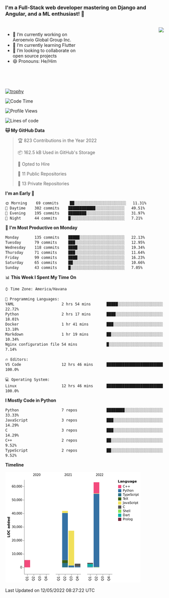 ### I'm a Full-Stack web developer mastering on Django and Angular, and a ML enthusiast!  👋

<br/>

<img align="right" height="250"  src="https://media1.giphy.com/media/qgQUggAC3Pfv687qPC/giphy.gif?cid=ecf05e470ttfxgsj072btembitu1zn4ti3t3cdyg4jo5b3by&rid=giphy.gif&ct=g" />

 <div style="width:50%">
    <ul>
      <li>🔭 I’m currently working on Aeroenvio Global Group Inc.</li>
      <li>🌱 I’m currently learning Flutter</li>
      <li>👯 I’m looking to collaborate on open source projects</li>
      <li>😄 Pronouns: He/Him</li>
<!--       <li>⚡ Fun fact: I started my first professional project for a company as web dev without knowing any JS </li> -->
    </ul>
  </div>
  
<br/><br/><br/>

[![trophy](https://github-profile-trophy.vercel.app/?username=dfg-98&row=3&column=3&theme=monokai)](https://github.com/ryo-ma/github-profile-trophy)


<!--START_SECTION:waka-->
![Code Time](http://img.shields.io/badge/Code%20Time-187%20hrs%2028%20mins-blue)

![Profile Views](http://img.shields.io/badge/Profile%20Views-1-blue)

![Lines of code](https://img.shields.io/badge/From%20Hello%20World%20I%27ve%20Written-143%20Thousand%20lines%20of%20code-blue)

**🐱 My GitHub Data** 

> 🏆 823 Contributions in the Year 2022
 > 
> 📦 162.5 kB Used in GitHub's Storage 
 > 
> 💼 Opted to Hire
 > 
> 📜 11 Public Repositories 
 > 
> 🔑 13 Private Repositories  
 > 
**I'm an Early 🐤** 

```text
🌞 Morning    69 commits     ██░░░░░░░░░░░░░░░░░░░░░░░   11.31% 
🌆 Daytime    302 commits    ████████████░░░░░░░░░░░░░   49.51% 
🌃 Evening    195 commits    ████████░░░░░░░░░░░░░░░░░   31.97% 
🌙 Night      44 commits     █░░░░░░░░░░░░░░░░░░░░░░░░   7.21%

```
📅 **I'm Most Productive on Monday** 

```text
Monday       135 commits    █████░░░░░░░░░░░░░░░░░░░░   22.13% 
Tuesday      79 commits     ███░░░░░░░░░░░░░░░░░░░░░░   12.95% 
Wednesday    118 commits    ████░░░░░░░░░░░░░░░░░░░░░   19.34% 
Thursday     71 commits     ███░░░░░░░░░░░░░░░░░░░░░░   11.64% 
Friday       99 commits     ████░░░░░░░░░░░░░░░░░░░░░   16.23% 
Saturday     65 commits     ██░░░░░░░░░░░░░░░░░░░░░░░   10.66% 
Sunday       43 commits     █░░░░░░░░░░░░░░░░░░░░░░░░   7.05%

```


📊 **This Week I Spent My Time On** 

```text
⌚︎ Time Zone: America/Havana

💬 Programming Languages: 
YAML                     2 hrs 54 mins       █████░░░░░░░░░░░░░░░░░░░░   22.72% 
Python                   2 hrs 17 mins       ████░░░░░░░░░░░░░░░░░░░░░   18.01% 
Docker                   1 hr 41 mins        ███░░░░░░░░░░░░░░░░░░░░░░   13.18% 
Markdown                 1 hr 19 mins        ██░░░░░░░░░░░░░░░░░░░░░░░   10.34% 
Nginx configuration file 54 mins             █░░░░░░░░░░░░░░░░░░░░░░░░   7.14%

🔥 Editors: 
VS Code                  12 hrs 46 mins      █████████████████████████   100.0%

💻 Operating System: 
Linux                    12 hrs 46 mins      █████████████████████████   100.0%

```

**I Mostly Code in Python** 

```text
Python                   7 repos             ████████░░░░░░░░░░░░░░░░░   33.33% 
JavaScript               3 repos             ███░░░░░░░░░░░░░░░░░░░░░░   14.29% 
C                        3 repos             ███░░░░░░░░░░░░░░░░░░░░░░   14.29% 
C++                      2 repos             ██░░░░░░░░░░░░░░░░░░░░░░░   9.52% 
TypeScript               2 repos             ██░░░░░░░░░░░░░░░░░░░░░░░   9.52%

```


**Timeline**

![Chart not found](https://raw.githubusercontent.com/dfg-98/dfg-98/main/charts/bar_graph.png) 


 Last Updated on 12/05/2022 08:27:22 UTC
<!--END_SECTION:waka-->
